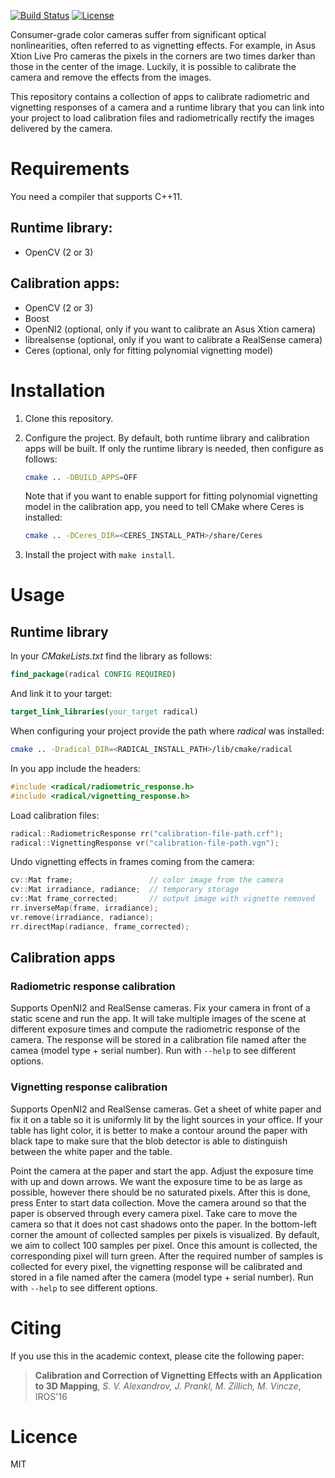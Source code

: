 [![Build Status](https://travis-ci.org/taketwo/radical.svg?branch=master)](https://travis-ci.org/taketwo/radical)
[![License](https://img.shields.io/badge/license-MIT-green.svg?style=flat)](https://github.com/taketwo/radical/blob/master/LICENSE.md)

Consumer-grade color cameras suffer from significant optical nonlinearities,
often referred to as vignetting effects. For example, in Asus Xtion Live Pro
cameras the pixels in the corners are two times darker than those in the center
of the image. Luckily, it is possible to calibrate the camera and remove the
effects from the images.

This repository contains a collection of apps to calibrate radiometric and
vignetting responses of a camera and a runtime library that you can link into
your project to load calibration files and radiometrically rectify the images
delivered by the camera.

# Requirements

You need a compiler that supports C++11.

## Runtime library:

  * OpenCV (2 or 3)

## Calibration apps:

  * OpenCV (2 or 3)
  * Boost
  * OpenNI2 (optional, only if you want to calibrate an Asus Xtion camera)
  * librealsense (optional, only if you want to calibrate a RealSense camera)
  * Ceres (optional, only for fitting polynomial vignetting model)

# Installation

1. Clone this repository.

2. Configure the project. By default, both runtime library and calibration apps
   will be built. If only the runtime library is needed, then configure as
   follows:

   ```bash
   cmake .. -DBUILD_APPS=OFF
   ```

   Note that if you want to enable support for fitting polynomial vignetting
   model in the calibration app, you need to tell CMake where Ceres is
   installed:

   ```bash
   cmake .. -DCeres_DIR=<CERES_INSTALL_PATH>/share/Ceres
   ```

3. Install the project with `make install`.

# Usage

## Runtime library

In your *CMakeLists.txt* find the library as follows:

   ```cmake
   find_package(radical CONFIG REQUIRED)
   ```

And link it to your target:

   ```cmake
   target_link_libraries(your_target radical)
   ```

When configuring your project provide the path where *radical* was installed:

   ```bash
   cmake .. -Dradical_DIR=<RADICAL_INSTALL_PATH>/lib/cmake/radical
   ```

In you app include the headers:

   ```cpp
   #include <radical/radiometric_response.h>
   #include <radical/vignetting_response.h>
   ```

Load calibration files:

   ```cpp
   radical::RadiometricResponse rr("calibration-file-path.crf");
   radical::VignettingResponse vr("calibration-file-path.vgn");
   ```

Undo vignetting effects in frames coming from the camera:

   ```cpp
   cv::Mat frame;                 // color image from the camera
   cv::Mat irradiance, radiance;  // temporary storage
   cv::Mat frame_corrected;       // output image with vignette removed
   rr.inverseMap(frame, irradiance);
   vr.remove(irradiance, radiance);
   rr.directMap(radiance, frame_corrected);
   ```

## Calibration apps

### Radiometric response calibration

Supports OpenNI2 and RealSense cameras. Fix your camera in front of a static
scene and run the app. It will take multiple images of the scene at different
exposure times and compute the radiometric response of the camera. The response
will be stored in a calibration file named after the camea (model type + serial
number). Run with `--help` to see different options.

### Vignetting response calibration

Supports OpenNI2 and RealSense cameras. Get a sheet of white paper and fix it on
a table so it is uniformly lit by the light sources in your office. If your
table has light color, it is better to make a contour around the paper with
black tape to make sure that the blob detector is able to distinguish between
the white paper and the table.

Point the camera at the paper and start the app. Adjust the exposure time with
up and down arrows. We want the exposure time to be as large as possible,
however there should be no saturated pixels. After this is done, press Enter to
start data collection. Move the camera around so that the paper is observed
through every camera pixel. Take care to move the camera so that it does not
cast shadows onto the paper. In the bottom-left corner the amount of collected
samples per pixels is visualized. By default, we aim to collect 100 samples per
pixel. Once this amount is collected, the corresponding pixel will turn green.
After the required number of samples is collected for every pixel, the
vignetting response will be calibrated and stored in a file named after the
camera (model type + serial number). Run with `--help` to see different options.

# Citing

If you use this in the academic context, please cite the following paper:

> **Calibration and Correction of Vignetting Effects with an Application to 3D
Mapping**, *S. V. Alexandrov, J. Prankl, M. Zillich, M. Vincze*, IROS'16

# Licence

MIT
